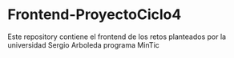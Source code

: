 # Frontend-ProyectoCiclo4
Este repository contiene el frontend de los retos planteados por la universidad Sergio Arboleda programa MinTic
